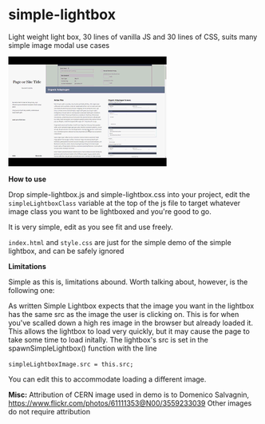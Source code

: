 # simple-lightbox
Light weight light box, 30 lines of vanilla JS and 30 lines of CSS, suits many simple image modal use cases

![alt text](https://github.com/Eric-Melb/simple-lightbox/blob/master/img/simple-lightbox.gif "Example gif")

**How to use**

Drop simple-lightbox.js and simple-lightbox.css into your project, edit the ```simpleLightboxClass``` variable at the top of the js file to target whatever image class you want to be lightboxed and you're good to go.

It is very simple, edit as you see fit and use freely. 

`index.html` and `style.css` are just for the simple demo of the simple lightbox, and can be safely ignored


**Limitations**

Simple as this is, limitations abound. Worth talking about, however, is the following one:

As written Simple Lightbox expects that the image you want in the lightbox has the same src as the image the user is clicking on. This is for when you've scalled down a high res image in the browser but already loaded it. This allows the lightbox to load very quickly, but it may cause the page to take some time to load initally. The lightbox's src is set in the spawnSimpleLightbox() function with the line 
 
 ```simpleLightboxImage.src = this.src;```

 You can edit this to accommodate loading a different image.



**Misc:**
 Attribution of CERN image used in demo is to Domenico Salvagnin, https://www.flickr.com/photos/61111353@N00/3559233039
 Other images do not require attribution
